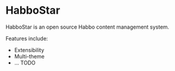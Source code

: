 # HabboStar
HabboStar is an open source Habbo content management system.

Features include:
- Extensibility
- Multi-theme
- ... TODO

